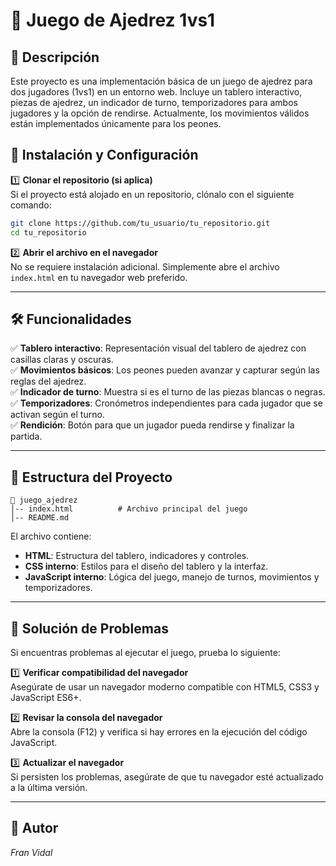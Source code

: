 # 📘 Juego de Ajedrez 1vs1

## 📌 Descripción
Este proyecto es una implementación básica de un juego de ajedrez para dos jugadores (1vs1) en un entorno web. Incluye un tablero interactivo, piezas de ajedrez, un indicador de turno, temporizadores para ambos jugadores y la opción de rendirse. Actualmente, los movimientos válidos están implementados únicamente para los peones.

## 🚀 Instalación y Configuración

1️⃣ **Clonar el repositorio (si aplica)**  
Si el proyecto está alojado en un repositorio, clónalo con el siguiente comando:

```bash
git clone https://github.com/tu_usuario/tu_repositorio.git
cd tu_repositorio
```

2️⃣ **Abrir el archivo en el navegador**  
No se requiere instalación adicional. Simplemente abre el archivo `index.html` en tu navegador web preferido.

---

## 🛠️ Funcionalidades

✅ **Tablero interactivo**: Representación visual del tablero de ajedrez con casillas claras y oscuras.  
✅ **Movimientos básicos**: Los peones pueden avanzar y capturar según las reglas del ajedrez.  
✅ **Indicador de turno**: Muestra si es el turno de las piezas blancas o negras.  
✅ **Temporizadores**: Cronómetros independientes para cada jugador que se activan según el turno.  
✅ **Rendición**: Botón para que un jugador pueda rendirse y finalizar la partida.  

---

## 📂 Estructura del Proyecto

```
📂 juego_ajedrez
│-- index.html          # Archivo principal del juego
│-- README.md
```

El archivo contiene:
- **HTML**: Estructura del tablero, indicadores y controles.
- **CSS interno**: Estilos para el diseño del tablero y la interfaz.
- **JavaScript interno**: Lógica del juego, manejo de turnos, movimientos y temporizadores.

---

## 🔧 Solución de Problemas

Si encuentras problemas al ejecutar el juego, prueba lo siguiente:

1️⃣ **Verificar compatibilidad del navegador**  
Asegúrate de usar un navegador moderno compatible con HTML5, CSS3 y JavaScript ES6+.

2️⃣ **Revisar la consola del navegador**  
Abre la consola (F12) y verifica si hay errores en la ejecución del código JavaScript.

3️⃣ **Actualizar el navegador**  
Si persisten los problemas, asegúrate de que tu navegador esté actualizado a la última versión.

---

## 📝 Autor
*Fran Vidal*  
